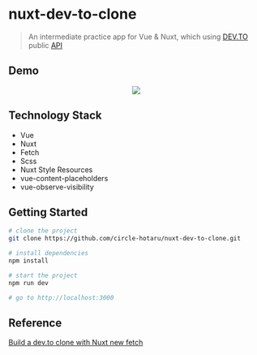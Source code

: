# nuxt-dev-to-clone

> An intermediate practice app for Vue & Nuxt, which using [DEV.TO](https://dev.to/) public [API](https://docs.forem.com/api/)

## Demo

<p align="center">
  <img src="./static/demo.gif">
</p>

## Technology Stack

- Vue
- Nuxt
- Fetch
- Scss
- Nuxt Style Resources
- vue-content-placeholders
- vue-observe-visibility

## Getting Started

```bash
# clone the project
git clone https://github.com/circle-hotaru/nuxt-dev-to-clone.git

# install dependencies
npm install

# start the project
npm run dev

# go to http://localhost:3000
```

## Reference

[Build a dev.to clone with Nuxt new fetch](https://nuxtjs.org/blog/build-dev-to-clone-with-nuxt-new-fetch)
